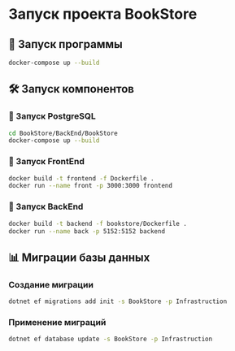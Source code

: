 # Запуск проекта BookStore

## 📌 Запуск программы
```sh
docker-compose up --build
```

## 🛠 Запуск компонентов

### 📂 Запуск PostgreSQL
```sh
cd BookStore/BackEnd/BookStore
docker-compose up --build
```

### 🎨 Запуск FrontEnd
```sh
docker build -t frontend -f Dockerfile .
docker run --name front -p 3000:3000 frontend
```

### 🔧 Запуск BackEnd
```sh
docker build -t backend -f bookstore/Dockerfile .
docker run --name back -p 5152:5152 backend
```

## 📊 Миграции базы данных

### Создание миграции
```sh
dotnet ef migrations add init -s BookStore -p Infrastruction
```

### Применение миграций
```sh
dotnet ef database update -s BookStore -p Infrastruction
```
